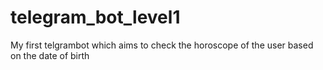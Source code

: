 # telegram_bot_level1
My first telgrambot which aims to check the horoscope of the user based on the date of birth
